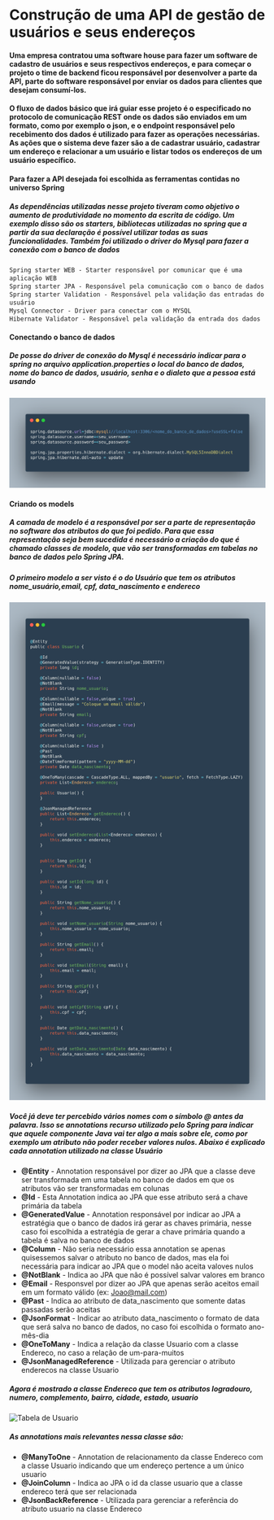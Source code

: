# Construção de uma API de gestão de usuários e seus endereços

#### Uma empresa contratou uma software house para fazer um software de cadastro de usuários e seus respectivos endereços, e para começar o projeto o time de backend ficou responsável por desenvolver a parte da API, parte do software responsável por enviar os dados para clientes que desejam consumí-los.

#### O fluxo de dados básico que irá guiar esse projeto é o especificado no protocolo de comunicação REST onde os dados são enviados em um formato, como por exemplo o json, e o endpoint responsável pelo recebimento dos dados é utilizado para fazer as operações necessárias. As ações que o sistema deve fazer são a de cadastrar usuário, cadastrar um endereço e relacionar a um usuário e listar todos os endereços de um usuário específico.

#### Para fazer a API desejada foi escolhida as ferramentas contidas no universo Spring

##### As dependências utilizadas nesse projeto tiveram como objetivo o aumento de produtividade no momento da escrita de código. Um exemplo disso são os starters, bibliotecas utilizadas no spring que a partir da sua declaração é possível utilizar todas as suas funcionalidades. Também foi utilizado o driver do Mysql para fazer a conexão com o banco de dados

```
Spring starter WEB - Starter responsável por comunicar que é uma aplicação WEB
Spring starter JPA - Responsável pela comunicação com o banco de dados
Spring starter Validation - Responsável pela validação das entradas do usuário
Mysql Connector - Driver para conectar com o MYSQL
Hibernate Validator - Responsável pela validação da entrada dos dados
```

#### Conectando o banco de dados

##### De posse do driver de conexão do Mysql é necessário indicar para o spring no arquivo application.properties o local do banco de dados, nome do banco de dados, usuário, senha e o dialeto que a pessoa está usando

![Conexão com o banco de dados](https://github.com/Rubensrvsc/enderecos/blob/main/imagens/banco_de_dados.png)

#### Criando os models

##### A camada de modelo é a responsável por ser a parte de representação no software dos atributos do que foi pedido. Para que essa representação seja bem sucedida é necessário a criação do que é chamado classes de modelo, que vão ser transformadas em tabelas no banco de dados pelo Spring JPA.

##### O primeiro modelo a ser visto é o do Usuário que tem os atributos nome_usuário,email, cpf, data_nascimento e endereco

![Tabela de Usuario](https://github.com/Rubensrvsc/enderecos/blob/main/imagens/tabela_usuario.png)

##### Você já deve ter percebido vários nomes com o símbolo @ antes da palavra. Isso se annotations recurso utilizado pelo Spring para indicar que aquele componente Java vai ter algo a mais sobre ele, como por exemplo um atributo não poder receber valores nulos. Abaixo é explicado cada annotation utilizado na classe Usuário

* **@Entity** - Annotation responsável por dizer ao JPA que a classe deve ser transformada em uma tabela no banco de dados em que os atributos vão ser transformadas em colunas
* **@Id** - Esta Annotation indica ao JPA que esse atributo será a chave primária da tabela
* **@GeneratedValue** - Annotation responsável por indicar ao JPA a estratégia que o banco de dados irá gerar as chaves primária, nesse caso foi escolhida a estratégia de gerar a chave primária quando a tabela é salva no banco de dados
* **@Column** - Não seria necessário essa annotation se apenas quisessemos salvar o atributo no banco de dados, mas ela foi necessária para indicar ao JPA que o model não aceita valoves nulos
* **@NotBlank** - Indica ao JPA que não é possível salvar valores em branco
* **@Email** - Responsvel por dizer ao JPA que apenas serão aceitos email em um formato válido (ex: Joao@mail.com)
* **@Past** - Indica ao atributo de data_nascimento que somente datas passadas serão aceitas
* **@JsonFormat** - Indicar ao atributo data_nascimento o formato de data que será salva no banco de dados, no caso foi escolhida o formato ano-mês-dia
* **@OneToMany** - Indica a relação da classe Usuario com a classe Endereco, no caso a relação de um-para-muitos
* **@JsonManagedReference** - Utilizada para gerenciar o atributo enderecos na classe Usuario

##### Agora é mostrado a classe Endereco que tem os atributos logradouro, numero, complemento, bairro, cidade, estado, usuario

![Tabela de Usuario](https://github.com/Rubensrvsc/enderecos/blob/main/imagens/tabela_endereco.png)

##### As annotations mais relevantes nessa classe são:

* **@ManyToOne** - Annotation de relacionamento da classe Endereco com a classe Usuario indicando que um endereço pertence a um único usuario
* **@JoinColumn** - Indica ao JPA o id da classe usuario que a classe endereco terá que ser relacionada
* **@JsonBackReference** - Utilizada para gerenciar a referência do atributo usuario na classe Endereco
